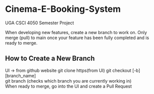 # Cinema-E-Booking-System
UGA CSCI 4050 Semester Project

When developing new features, create a new branch to work on.
Only merge (pull) to main once your feature has been fully completed and is ready to merge. 

## How to Create a New Branch
UI -> from github website
git clone https(from UI)
git checkout [-b] [branch_name]  
git branch (checks which branch you are currently working in)  
When ready to merge, go into the UI and create a Pull Request  